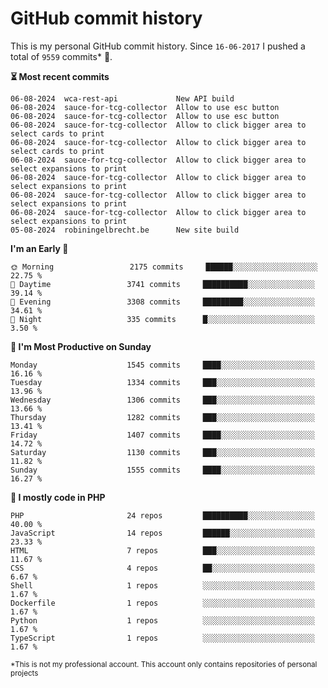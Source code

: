 # GitHub commit history
This is my personal GitHub commit history. Since <!--START_SECTION:first-commit-date-->`16-06-2017`<!--END_SECTION:first-commit-date--> I pushed a total of <!--START_SECTION:total-commit-count-->`9559`<!--END_SECTION:total-commit-count--> commits* 🎉.

<!--START_SECTION:most-recent-commits-->
**⏳ Most recent commits**
                                        
```text
06-08-2024  wca-rest-api             New API build
06-08-2024  sauce-for-tcg-collector  Allow to use esc button
06-08-2024  sauce-for-tcg-collector  Allow to use esc button
06-08-2024  sauce-for-tcg-collector  Allow to click bigger area to select cards to print
06-08-2024  sauce-for-tcg-collector  Allow to click bigger area to select cards to print
06-08-2024  sauce-for-tcg-collector  Allow to click bigger area to select expansions to print
06-08-2024  sauce-for-tcg-collector  Allow to click bigger area to select expansions to print
06-08-2024  sauce-for-tcg-collector  Allow to click bigger area to select expansions to print
06-08-2024  sauce-for-tcg-collector  Allow to click bigger area to select expansions to print
05-08-2024  robiningelbrecht.be      New site build
```
<!--END_SECTION:most-recent-commits-->  

<!--START_SECTION:commits-per-day-time-->
**I&#039;m an Early 🐤**

```text
🌞 Morning                 2175 commits     ██████░░░░░░░░░░░░░░░░░░░   22.75 %
🌆 Daytime                 3741 commits     ██████████░░░░░░░░░░░░░░░   39.14 %
🌃 Evening                 3308 commits     █████████░░░░░░░░░░░░░░░░   34.61 %
🌙 Night                   335 commits      █░░░░░░░░░░░░░░░░░░░░░░░░   3.50 %
```
<!--END_SECTION:commits-per-day-time-->  

<!--START_SECTION:commits-per-weekday-->
**📅 I&#039;m Most Productive on Sunday**

```text
Monday                    1545 commits     ████░░░░░░░░░░░░░░░░░░░░░   16.16 %
Tuesday                   1334 commits     ███░░░░░░░░░░░░░░░░░░░░░░   13.96 %
Wednesday                 1306 commits     ███░░░░░░░░░░░░░░░░░░░░░░   13.66 %
Thursday                  1282 commits     ███░░░░░░░░░░░░░░░░░░░░░░   13.41 %
Friday                    1407 commits     ████░░░░░░░░░░░░░░░░░░░░░   14.72 %
Saturday                  1130 commits     ███░░░░░░░░░░░░░░░░░░░░░░   11.82 %
Sunday                    1555 commits     ████░░░░░░░░░░░░░░░░░░░░░   16.27 %
```
<!--END_SECTION:commits-per-weekday-->  

<!--START_SECTION:repos-per-language-->
**💬 I mostly code in PHP**

```text
PHP                       24 repos         ██████████░░░░░░░░░░░░░░░   40.00 %
JavaScript                14 repos         ██████░░░░░░░░░░░░░░░░░░░   23.33 %
HTML                      7 repos          ███░░░░░░░░░░░░░░░░░░░░░░   11.67 %
CSS                       4 repos          ██░░░░░░░░░░░░░░░░░░░░░░░   6.67 %
Shell                     1 repos          ░░░░░░░░░░░░░░░░░░░░░░░░░   1.67 %
Dockerfile                1 repos          ░░░░░░░░░░░░░░░░░░░░░░░░░   1.67 %
Python                    1 repos          ░░░░░░░░░░░░░░░░░░░░░░░░░   1.67 %
TypeScript                1 repos          ░░░░░░░░░░░░░░░░░░░░░░░░░   1.67 %
```
<!--END_SECTION:repos-per-language-->  

<sub>*This is not my professional account. This account only contains repositories of personal projects</sub>
